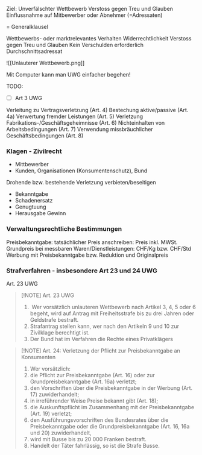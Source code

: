 Ziel: Unverfälschter Wettbewerb
Verstoss gegen Treu und Glauben
Einflussnahme auf Mitbewerber oder Abnehmer (=Adressaten)

= Generalklausel

Wettbewerbs- oder marktrelevantes Verhalten
Widerrechtlichkeit
Verstoss gegen Treu und Glauben
Kein Verschulden erforderlich
Durchschnittsadressat

![[Unlauterer Wettbewerb.png]]

Mit Computer kann man UWG einfacher begehen!

TODO: 
- [ ] Art 3 UWG

Verleitung zu Vertragsverletzung (Art. 4)
Bestechung aktive/passive (Art. 4a)
Verwertung fremder Leistungen (Art. 5)
Verletzung Fabrikations-/Geschäftsgeheimnisse (Art. 6)
Nichteinhalten von Arbeitsbedingungen (Art. 7)
Verwendung missbräuchlicher Geschäftsbedingungen (Art. 8)

### Klagen - Zivilrecht
* Mittbewerber
* Kunden, Organisationen (Konsumentenschutz), Bund

Drohende bzw. bestehende Verletzung verbieten/beseitigen
- Bekanntgabe
- Schadenersatz
- Genugtuung
- Herausgabe Gewinn

### Verwaltungsrechtliche Bestimmungen
Preisbekanntgabe: tatsächlicher Preis anschreiben: Preis inkl. MWSt.
Grundpreis bei messbaren Waren/Dienstleistungen: CHF/Kg bzw. CHF/Std
Werbung mit Preisbekanntgabe bzw. Reduktion und Originalpreis

### Strafverfahren - insbesondere Art 23 und 24 UWG

Art. 23 UWG

> [!NOTE] Art. 23 UWG
> 1.  Wer vorsätzlich unlauteren Wettbewerb nach Artikel 3, 4, 5 oder 6 begeht, wird auf Antrag mit Freiheitsstrafe bis zu drei Jahren oder Geldstrafe bestraft.
> 2. Strafantrag stellen kann, wer nach den Artikeln 9 und 10 zur Zivilklage berechtigt ist.
> 3. Der Bund hat im Verfahren die Rechte eines Privatklägers


> [!NOTE] Art. 24: Verletzung der Pflicht zur Preisbekanntgabe an Konsumenten
> 1. Wer vorsätzlich:
> 	1. die Pflicht zur Preisbekanntgabe (Art. 16) oder zur Grundpreisbekanntgabe (Art. 16a) verletzt;
> 	2. den Vorschriften über die Preisbekanntgabe in der Werbung (Art. 17) zuwiderhandelt;
> 	3. in irreführender Weise Preise bekannt gibt (Art. 18);
> 	4. die Auskunftspflicht im Zusammenhang mit der Preisbekanntgabe (Art. 19) verletzt;
> 	5. den Ausführungsvorschriften des Bundesrates über die Preisbekanntgabe oder die Grundpreisbekanntgabe (Art. 16, 16a und 20) zuwiderhandelt,
> 	6. wird mit Busse bis zu 20 000 Franken bestraft.
> 2. Handelt der Täter fahrlässig, so ist die Strafe Busse.
